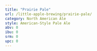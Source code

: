 ```yaml
---
title: "Prairie Pale"
url: /little-apple-brewing/prairie-pale/
category: North American Ale
style: American-Style Pale Ale
abv: 0
ibu: 0
srm: 0
upc: 0
---
```


